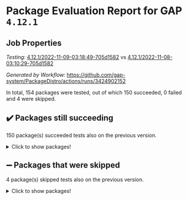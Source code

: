 # Package Evaluation Report for GAP `4.12.1`

## Job Properties

*Testing:* [4.12.1/2022-11-09-03:18:49-705d1582](https://github.com/gap-system/PackageDistro/blob/data/reports/4.12.1/2022-11-09-03:18:49-705d1582) vs [4.12.1/2022-11-08-03:10:29-705d1582](https://github.com/gap-system/PackageDistro/blob/data/reports/4.12.1/2022-11-08-03:10:29-705d1582)

*Generated by Workflow:* https://github.com/gap-system/PackageDistro/actions/runs/3424902152

In total, 154 packages were tested, out of which 150 succeeded, 0 failed and 4 were skipped.

## :heavy_check_mark: Packages still succeeding

150 package(s) succeeded tests also on the previous version.
<details><summary>Click to show packages!</summary>

- 4ti2interface 2022.09-01 [(success)](https://github.com/gap-system/PackageDistro/actions/runs/3424902152/jobs/5705286030)
- ace 5.6.1 [(success)](https://github.com/gap-system/PackageDistro/actions/runs/3424902152/jobs/5705286132)
- aclib 1.3.2 [(success)](https://github.com/gap-system/PackageDistro/actions/runs/3424902152/jobs/5705286225)
- agt 0.3 [(success)](https://github.com/gap-system/PackageDistro/actions/runs/3424902152/jobs/5705286305)
- alnuth 3.2.1 [(success)](https://github.com/gap-system/PackageDistro/actions/runs/3424902152/jobs/5705286370)
- anupq 3.2.6 [(success)](https://github.com/gap-system/PackageDistro/actions/runs/3424902152/jobs/5705286441)
- atlasrep 2.1.6 [(success)](https://github.com/gap-system/PackageDistro/actions/runs/3424902152/jobs/5705286509)
- autodoc 2022.10.20 [(success)](https://github.com/gap-system/PackageDistro/actions/runs/3424902152/jobs/5705286567)
- automata 1.15 [(success)](https://github.com/gap-system/PackageDistro/actions/runs/3424902152/jobs/5705286630)
- automgrp 1.3.2 [(success)](https://github.com/gap-system/PackageDistro/actions/runs/3424902152/jobs/5705286726)
- autpgrp 1.11 [(success)](https://github.com/gap-system/PackageDistro/actions/runs/3424902152/jobs/5705286788)
- cap 2022.11-07 [(success)](https://github.com/gap-system/PackageDistro/actions/runs/3424902152/jobs/5705286879)
- caratinterface 2.3.4 [(success)](https://github.com/gap-system/PackageDistro/actions/runs/3424902152/jobs/5705286939)
- cddinterface 2022.11.01 [(success)](https://github.com/gap-system/PackageDistro/actions/runs/3424902152/jobs/5705287005)
- circle 1.6.5 [(success)](https://github.com/gap-system/PackageDistro/actions/runs/3424902152/jobs/5705287073)
- classicpres 1.22 [(success)](https://github.com/gap-system/PackageDistro/actions/runs/3424902152/jobs/5705287163)
- cohomolo 1.6.10 [(success)](https://github.com/gap-system/PackageDistro/actions/runs/3424902152/jobs/5705287260)
- congruence 1.2.4 [(success)](https://github.com/gap-system/PackageDistro/actions/runs/3424902152/jobs/5705287350)
- corelg 1.56 [(success)](https://github.com/gap-system/PackageDistro/actions/runs/3424902152/jobs/5705287422)
- crime 1.6 [(success)](https://github.com/gap-system/PackageDistro/actions/runs/3424902152/jobs/5705287502)
- crisp 1.4.5 [(success)](https://github.com/gap-system/PackageDistro/actions/runs/3424902152/jobs/5705287570)
- crypting 0.10.4 [(success)](https://github.com/gap-system/PackageDistro/actions/runs/3424902152/jobs/5705287626)
- cryst 4.1.25 [(success)](https://github.com/gap-system/PackageDistro/actions/runs/3424902152/jobs/5705287693)
- crystcat 1.1.10 [(success)](https://github.com/gap-system/PackageDistro/actions/runs/3424902152/jobs/5705287748)
- ctbllib 1.3.4 [(success)](https://github.com/gap-system/PackageDistro/actions/runs/3424902152/jobs/5705287817)
- cubefree 1.19 [(success)](https://github.com/gap-system/PackageDistro/actions/runs/3424902152/jobs/5705287873)
- curlinterface 2.3.1 [(success)](https://github.com/gap-system/PackageDistro/actions/runs/3424902152/jobs/5705287927)
- cvec 2.7.6 [(success)](https://github.com/gap-system/PackageDistro/actions/runs/3424902152/jobs/5705287994)
- datastructures 0.3.0 [(success)](https://github.com/gap-system/PackageDistro/actions/runs/3424902152/jobs/5705288055)
- deepthought 1.0.6 [(success)](https://github.com/gap-system/PackageDistro/actions/runs/3424902152/jobs/5705288111)
- design 1.7 [(success)](https://github.com/gap-system/PackageDistro/actions/runs/3424902152/jobs/5705288171)
- difsets 2.3.1 [(success)](https://github.com/gap-system/PackageDistro/actions/runs/3424902152/jobs/5705288237)
- digraphs 1.6.0 [(success)](https://github.com/gap-system/PackageDistro/actions/runs/3424902152/jobs/5705288297)
- edim 1.3.6 [(success)](https://github.com/gap-system/PackageDistro/actions/runs/3424902152/jobs/5705288371)
- example 4.3.2 [(success)](https://github.com/gap-system/PackageDistro/actions/runs/3424902152/jobs/5705288458)
- examplesforhomalg 2022.10-01 [(success)](https://github.com/gap-system/PackageDistro/actions/runs/3424902152/jobs/5705288532)
- factint 1.6.3 [(success)](https://github.com/gap-system/PackageDistro/actions/runs/3424902152/jobs/5705288612)
- ferret 1.0.9 [(success)](https://github.com/gap-system/PackageDistro/actions/runs/3424902152/jobs/5705288683)
- fga 1.4.0 [(success)](https://github.com/gap-system/PackageDistro/actions/runs/3424902152/jobs/5705288753)
- fining 1.5.1 [(success)](https://github.com/gap-system/PackageDistro/actions/runs/3424902152/jobs/5705288822)
- float 1.0.3 [(success)](https://github.com/gap-system/PackageDistro/actions/runs/3424902152/jobs/5705288893)
- format 1.4.3 [(success)](https://github.com/gap-system/PackageDistro/actions/runs/3424902152/jobs/5705288967)
- forms 1.2.9 [(success)](https://github.com/gap-system/PackageDistro/actions/runs/3424902152/jobs/5705289030)
- fplsa 1.2.5 [(success)](https://github.com/gap-system/PackageDistro/actions/runs/3424902152/jobs/5705289101)
- fr 2.4.11 [(success)](https://github.com/gap-system/PackageDistro/actions/runs/3424902152/jobs/5705289185)
- francy 1.2.5 [(success)](https://github.com/gap-system/PackageDistro/actions/runs/3424902152/jobs/5705289247)
- fwtree 1.3 [(success)](https://github.com/gap-system/PackageDistro/actions/runs/3424902152/jobs/5705289320)
- gapdoc 1.6.6 [(success)](https://github.com/gap-system/PackageDistro/actions/runs/3424902152/jobs/5705289383)
- gauss 2022.11-01 [(success)](https://github.com/gap-system/PackageDistro/actions/runs/3424902152/jobs/5705289470)
- gaussforhomalg 2022.08-03 [(success)](https://github.com/gap-system/PackageDistro/actions/runs/3424902152/jobs/5705289610)
- gbnp 1.0.5 [(success)](https://github.com/gap-system/PackageDistro/actions/runs/3424902152/jobs/5705289707)
- generalizedmorphismsforcap 2022.11-01 [(success)](https://github.com/gap-system/PackageDistro/actions/runs/3424902152/jobs/5705289805)
- genss 1.6.8 [(success)](https://github.com/gap-system/PackageDistro/actions/runs/3424902152/jobs/5705289899)
- gradedmodules 2022.09-02 [(success)](https://github.com/gap-system/PackageDistro/actions/runs/3424902152/jobs/5705289974)
- gradedringforhomalg 2022.10-01 [(success)](https://github.com/gap-system/PackageDistro/actions/runs/3424902152/jobs/5705290057)
- grape 4.8.5 [(success)](https://github.com/gap-system/PackageDistro/actions/runs/3424902152/jobs/5705290157)
- groupoids 1.71 [(success)](https://github.com/gap-system/PackageDistro/actions/runs/3424902152/jobs/5705290247)
- grpconst 2.6.2 [(success)](https://github.com/gap-system/PackageDistro/actions/runs/3424902152/jobs/5705290353)
- guarana 0.96.3 [(success)](https://github.com/gap-system/PackageDistro/actions/runs/3424902152/jobs/5705290478)
- guava 3.17 [(success)](https://github.com/gap-system/PackageDistro/actions/runs/3424902152/jobs/5705290584)
- hap 1.47 [(success)](https://github.com/gap-system/PackageDistro/actions/runs/3424902152/jobs/5705290675)
- hapcryst 0.1.15 [(success)](https://github.com/gap-system/PackageDistro/actions/runs/3424902152/jobs/5705290753)
- hecke 1.5.3 [(success)](https://github.com/gap-system/PackageDistro/actions/runs/3424902152/jobs/5705290823)
- help 3.5 [(success)](https://github.com/gap-system/PackageDistro/actions/runs/3424902152/jobs/5705290895)
- homalg 2022.08-04 [(success)](https://github.com/gap-system/PackageDistro/actions/runs/3424902152/jobs/5705290956)
- homalgtocas 2022.11-02 [(success)](https://github.com/gap-system/PackageDistro/actions/runs/3424902152/jobs/5705291018)
- idrel 2.44 [(success)](https://github.com/gap-system/PackageDistro/actions/runs/3424902152/jobs/5705291109)
- images 1.3.1 [(success)](https://github.com/gap-system/PackageDistro/actions/runs/3424902152/jobs/5705291194)
- intpic 0.3.0 [(success)](https://github.com/gap-system/PackageDistro/actions/runs/3424902152/jobs/5705291286)
- io 4.8.0 [(success)](https://github.com/gap-system/PackageDistro/actions/runs/3424902152/jobs/5705291379)
- io_forhomalg 2022.11-01 [(success)](https://github.com/gap-system/PackageDistro/actions/runs/3424902152/jobs/5705291472)
- irredsol 1.4.3 [(success)](https://github.com/gap-system/PackageDistro/actions/runs/3424902152/jobs/5705291551)
- json 2.1.1 [(success)](https://github.com/gap-system/PackageDistro/actions/runs/3424902152/jobs/5705291633)
- jupyterkernel 1.4.1 [(success)](https://github.com/gap-system/PackageDistro/actions/runs/3424902152/jobs/5705291712)
- jupyterviz 1.5.6 [(success)](https://github.com/gap-system/PackageDistro/actions/runs/3424902152/jobs/5705291783)
- kan 1.34 [(success)](https://github.com/gap-system/PackageDistro/actions/runs/3424902152/jobs/5705291849)
- kbmag 1.5.10 [(success)](https://github.com/gap-system/PackageDistro/actions/runs/3424902152/jobs/5705291919)
- laguna 3.9.5 [(success)](https://github.com/gap-system/PackageDistro/actions/runs/3424902152/jobs/5705291989)
- liealgdb 2.2.1 [(success)](https://github.com/gap-system/PackageDistro/actions/runs/3424902152/jobs/5705292107)
- liepring 2.8 [(success)](https://github.com/gap-system/PackageDistro/actions/runs/3424902152/jobs/5705292196)
- liering 2.4.2 [(success)](https://github.com/gap-system/PackageDistro/actions/runs/3424902152/jobs/5705292301)
- linearalgebraforcap 2022.11-06 [(success)](https://github.com/gap-system/PackageDistro/actions/runs/3424902152/jobs/5705292388)
- localizeringforhomalg 2022.09-01 [(success)](https://github.com/gap-system/PackageDistro/actions/runs/3424902152/jobs/5705292479)
- loops 3.4.2 [(success)](https://github.com/gap-system/PackageDistro/actions/runs/3424902152/jobs/5705292580)
- lpres 1.0.3 [(success)](https://github.com/gap-system/PackageDistro/actions/runs/3424902152/jobs/5705292695)
- majoranaalgebras 1.5 [(success)](https://github.com/gap-system/PackageDistro/actions/runs/3424902152/jobs/5705292819)
- mapclass 1.4.6 [(success)](https://github.com/gap-system/PackageDistro/actions/runs/3424902152/jobs/5705292940)
- matgrp 0.70 [(success)](https://github.com/gap-system/PackageDistro/actions/runs/3424902152/jobs/5705293027)
- matricesforhomalg 2022.11-01 [(success)](https://github.com/gap-system/PackageDistro/actions/runs/3424902152/jobs/5705293127)
- modisom 2.5.3 [(success)](https://github.com/gap-system/PackageDistro/actions/runs/3424902152/jobs/5705293220)
- modulepresentationsforcap 2022.11-02 [(success)](https://github.com/gap-system/PackageDistro/actions/runs/3424902152/jobs/5705293304)
- modules 2022.09-01 [(success)](https://github.com/gap-system/PackageDistro/actions/runs/3424902152/jobs/5705293414)
- monoidalcategories 2022.11-01 [(success)](https://github.com/gap-system/PackageDistro/actions/runs/3424902152/jobs/5705293494)
- nconvex 2022.09-01 [(success)](https://github.com/gap-system/PackageDistro/actions/runs/3424902152/jobs/5705293586)
- nilmat 1.4.2 [(success)](https://github.com/gap-system/PackageDistro/actions/runs/3424902152/jobs/5705293719)
- nock 1.5 [(success)](https://github.com/gap-system/PackageDistro/actions/runs/3424902152/jobs/5705293830)
- normalizinterface 1.3.5 [(success)](https://github.com/gap-system/PackageDistro/actions/runs/3424902152/jobs/5705293900)
- nq 2.5.9 [(success)](https://github.com/gap-system/PackageDistro/actions/runs/3424902152/jobs/5705293967)
- numericalsgps 1.3.1 [(success)](https://github.com/gap-system/PackageDistro/actions/runs/3424902152/jobs/5705294052)
- openmath 11.5.1 [(success)](https://github.com/gap-system/PackageDistro/actions/runs/3424902152/jobs/5705294122)
- orb 4.9.0 [(success)](https://github.com/gap-system/PackageDistro/actions/runs/3424902152/jobs/5705294321)
- packagemanager 1.3.2 [(success)](https://github.com/gap-system/PackageDistro/actions/runs/3424902152/jobs/5705294411)
- patternclass 2.4.3 [(success)](https://github.com/gap-system/PackageDistro/actions/runs/3424902152/jobs/5705294501)
- permut 2.0.4 [(success)](https://github.com/gap-system/PackageDistro/actions/runs/3424902152/jobs/5705294558)
- polenta 1.3.10 [(success)](https://github.com/gap-system/PackageDistro/actions/runs/3424902152/jobs/5705294623)
- polymaking 0.8.6 [(success)](https://github.com/gap-system/PackageDistro/actions/runs/3424902152/jobs/5705294680)
- primgrp 3.4.2 [(success)](https://github.com/gap-system/PackageDistro/actions/runs/3424902152/jobs/5705294739)
- profiling 2.5.1 [(success)](https://github.com/gap-system/PackageDistro/actions/runs/3424902152/jobs/5705294788)
- qpa 1.34 [(success)](https://github.com/gap-system/PackageDistro/actions/runs/3424902152/jobs/5705294847)
- quagroup 1.8.3 [(success)](https://github.com/gap-system/PackageDistro/actions/runs/3424902152/jobs/5705294899)
- radiroot 2.9 [(success)](https://github.com/gap-system/PackageDistro/actions/runs/3424902152/jobs/5705294972)
- rcwa 4.7.0 [(success)](https://github.com/gap-system/PackageDistro/actions/runs/3424902152/jobs/5705295064)
- rds 1.8 [(success)](https://github.com/gap-system/PackageDistro/actions/runs/3424902152/jobs/5705295110)
- recog 1.4.2 [(success)](https://github.com/gap-system/PackageDistro/actions/runs/3424902152/jobs/5705295166)
- repndecomp 1.2.1 [(success)](https://github.com/gap-system/PackageDistro/actions/runs/3424902152/jobs/5705295221)
- repsn 3.1.0 [(success)](https://github.com/gap-system/PackageDistro/actions/runs/3424902152/jobs/5705295281)
- resclasses 4.7.3 [(success)](https://github.com/gap-system/PackageDistro/actions/runs/3424902152/jobs/5705295332)
- ringsforhomalg 2022.11-01 [(success)](https://github.com/gap-system/PackageDistro/actions/runs/3424902152/jobs/5705295404)
- sco 2022.09-01 [(success)](https://github.com/gap-system/PackageDistro/actions/runs/3424902152/jobs/5705295457)
- scscp 2.3.1 [(success)](https://github.com/gap-system/PackageDistro/actions/runs/3424902152/jobs/5705295509)
- semigroups 5.1.0 [(success)](https://github.com/gap-system/PackageDistro/actions/runs/3424902152/jobs/5705295565)
- sglppow 2.3 [(success)](https://github.com/gap-system/PackageDistro/actions/runs/3424902152/jobs/5705295618)
- sgpviz 0.999.5 [(success)](https://github.com/gap-system/PackageDistro/actions/runs/3424902152/jobs/5705295667)
- simpcomp 2.1.14 [(success)](https://github.com/gap-system/PackageDistro/actions/runs/3424902152/jobs/5705295723)
- singular 2022.09.23 [(success)](https://github.com/gap-system/PackageDistro/actions/runs/3424902152/jobs/5705295801)
- sla 1.5.3 [(success)](https://github.com/gap-system/PackageDistro/actions/runs/3424902152/jobs/5705295872)
- smallgrp 1.5.1 [(success)](https://github.com/gap-system/PackageDistro/actions/runs/3424902152/jobs/5705295960)
- smallsemi 0.6.13 [(success)](https://github.com/gap-system/PackageDistro/actions/runs/3424902152/jobs/5705296036)
- sonata 2.9.5 [(success)](https://github.com/gap-system/PackageDistro/actions/runs/3424902152/jobs/5705296131)
- sophus 1.27 [(success)](https://github.com/gap-system/PackageDistro/actions/runs/3424902152/jobs/5705296233)
- spinsym 1.5.2 [(success)](https://github.com/gap-system/PackageDistro/actions/runs/3424902152/jobs/5705296319)
- standardff 0.9.4 [(success)](https://github.com/gap-system/PackageDistro/actions/runs/3424902152/jobs/5705296414)
- symbcompcc 1.3.2 [(success)](https://github.com/gap-system/PackageDistro/actions/runs/3424902152/jobs/5705296509)
- thelma 1.3 [(success)](https://github.com/gap-system/PackageDistro/actions/runs/3424902152/jobs/5705296598)
- tomlib 1.2.9 [(success)](https://github.com/gap-system/PackageDistro/actions/runs/3424902152/jobs/5705296685)
- toolsforhomalg 2022.10-01 [(success)](https://github.com/gap-system/PackageDistro/actions/runs/3424902152/jobs/5705296777)
- toric 1.9.5 [(success)](https://github.com/gap-system/PackageDistro/actions/runs/3424902152/jobs/5705296871)
- toricvarieties 2022.07.13 [(success)](https://github.com/gap-system/PackageDistro/actions/runs/3424902152/jobs/5705296983)
- transgrp 3.6.3 [(success)](https://github.com/gap-system/PackageDistro/actions/runs/3424902152/jobs/5705297066)
- ugaly 4.0.3 [(success)](https://github.com/gap-system/PackageDistro/actions/runs/3424902152/jobs/5705297145)
- unipot 1.5 [(success)](https://github.com/gap-system/PackageDistro/actions/runs/3424902152/jobs/5705297218)
- unitlib 4.1.0 [(success)](https://github.com/gap-system/PackageDistro/actions/runs/3424902152/jobs/5705297273)
- utils 0.77 [(success)](https://github.com/gap-system/PackageDistro/actions/runs/3424902152/jobs/5705297344)
- uuid 0.7 [(success)](https://github.com/gap-system/PackageDistro/actions/runs/3424902152/jobs/5705297402)
- walrus 0.9991 [(success)](https://github.com/gap-system/PackageDistro/actions/runs/3424902152/jobs/5705297468)
- wedderga 4.10.2 [(success)](https://github.com/gap-system/PackageDistro/actions/runs/3424902152/jobs/5705297555)
- xmod 2.88 [(success)](https://github.com/gap-system/PackageDistro/actions/runs/3424902152/jobs/5705297636)
- xmodalg 1.22 [(success)](https://github.com/gap-system/PackageDistro/actions/runs/3424902152/jobs/5705297731)
- yangbaxter 0.10.1 [(success)](https://github.com/gap-system/PackageDistro/actions/runs/3424902152/jobs/5705297809)
- zeromqinterface 0.14 [(success)](https://github.com/gap-system/PackageDistro/actions/runs/3424902152/jobs/5705297870)
</details>

## :heavy_minus_sign: Packages that were skipped

4 package(s) skipped tests also on the previous version.
<details><summary>Click to show packages!</summary>

- browse 1.8.18 [(skipped)](https://github.com/gap-system/PackageDistro/actions/runs/3424902152/jobs/5705129479)
- itc 1.5.1 [(skipped)](https://github.com/gap-system/PackageDistro/actions/runs/3424902152/jobs/5705129479)
- polycyclic 2.16 [(skipped)](https://github.com/gap-system/PackageDistro/actions/runs/3424902152/jobs/5705129479)
- xgap 4.31 [(skipped)](https://github.com/gap-system/PackageDistro/actions/runs/3424902152/jobs/5705129479)
</details>

